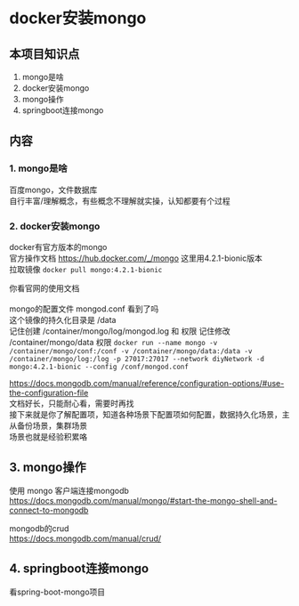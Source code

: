 # docker安装mongo  

## 本项目知识点
1. mongo是啥  
2. docker安装mongo  
3. mongo操作  
4. springboot连接mongo  


## 内容
### 1. mongo是啥  
百度mongo，文件数据库  
自行丰富/理解概念，有些概念不理解就实操，认知都要有个过程  



### 2. docker安装mongo
docker有官方版本的mongo  
官方操作文档 https://hub.docker.com/_/mongo
这里用4.2.1-bionic版本  
拉取镜像
``` docker pull mongo:4.2.1-bionic ```  
[](./README-RESOURCES/docker-mongo1.jpg)

  
你看官网的使用文档  
[](./README-RESOURCES/docker-mongo2.jpg)  
mongo的配置文件 mongod.conf 看到了吗  
这个镜像的持久化目录是 /data  
记住创建 /container/mongo/log/mongod.log 和 权限
记住修改 /container/mongo/data 权限
``` docker run --name mongo -v /container/mongo/conf:/conf -v /container/mongo/data:/data -v /container/mongo/log:/log -p 27017:27017 --network diyNetwork -d mongo:4.2.1-bionic --config /conf/mongod.conf  ```  
[](./README-RESOURCES/docker-mongo3.jpg)  


https://docs.mongodb.com/manual/reference/configuration-options/#use-the-configuration-file  
文档好长，只能耐心看，需要时再找  
接下来就是你了解配置项，知道各种场景下配置项如何配置，数据持久化场景，主从备份场景，集群场景  
场景也就是经验积累咯  


## 3. mongo操作  
使用 mongo 客户端连接mongodb  
https://docs.mongodb.com/manual/mongo/#start-the-mongo-shell-and-connect-to-mongodb   

mongodb的crud  
https://docs.mongodb.com/manual/crud/  




## 4. springboot连接mongo  
看spring-boot-mongo项目



